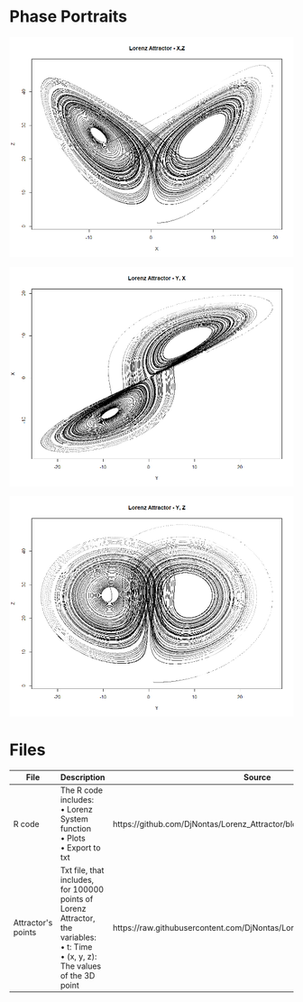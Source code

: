# Phase Portraits

![alt text](https://github.com/DjNontas/Lorenz_Attractor/blob/main/Images/X-Z.png)
<br>


![alt text](https://github.com/DjNontas/Lorenz_Attractor/blob/main/Images/Y-X.png)
<br>


![alt text](https://github.com/DjNontas/Lorenz_Attractor/blob/main/Images/Y-Z.png)
<br>

# Files

<table>
  <thead>
    <tr>
      <th>File</th>
      <th>Description</th>
      <th>Source</th>
    </tr>
  </thead>
  <tbody>
    <tr>
      <td>R code</td>
      <td>The R code includes:<br>
        &#8226 Lorenz System function<br>
        &#8226 Plots<br>
        &#8226 Export to txt</td>
      <td>https://github.com/DjNontas/Lorenz_Attractor/blob/main/Lorenz.R</td>
    </tr>
    <tr>
      <td>Attractor's points</td>
      <td>Txt file, that includes, for 100000 points of Lorenz Attractor, the variables: <br>
        &#8226 t: Time <br>
        &#8226 (x, y, z): The values of the 3D point <br>
      <td>https://raw.githubusercontent.com/DjNontas/Lorenz_Attractor/main/lorenz.txt</td>
    </tr>
  </tbody>
</table>    
